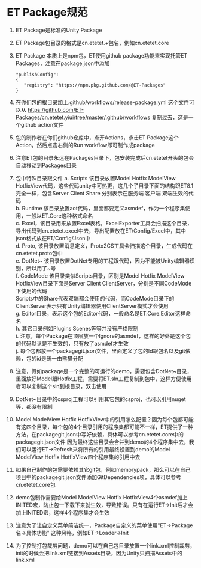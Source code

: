 # ET Package规范
1. ET Package是标准的Unity Package
   
2. ET Package包目录的格式是cn.etetet.+包名，例如cn.etetet.core
   
3. ET Package 本质上是npm包，ET使用github package功能来实现托管ET Packages，注意在package.json中添加
   ```
   "publishConfig": 
   { 
      "registry": "https://npm.pkg.github.com/@ET-Packages" 
   }  
   ```
4. 在你们包的根目录加上.github/workflows/release-package.yml 这个文件可以从 https://github.com/ET-Packages/cn.etetet.yiui/tree/master/.github/workflows 复制过去，这是一个github action文件

5. 包的制作者在你们github仓库中，点开Actions，点击ET Package这个Action，然后点击右侧的Run workflow即可制作成package

6. 注意ET包的目录永远在Packages目录下，包安装完成后cn.etetet开头的包会自动移动到Packages目录

7. 包中特殊目录跟文件
   a. Scripts 该目录放置Model Hotfix ModelView HotfixView代码，这些代码unity中可热更，这几个子目录下面的结构跟ET8.1完全一样，包含Server Client Share 分别表示在服务端 客户端 双端生效的代码  
   b. Runtime 该目录放置aot代码，里面都要定义asmdef，作为一个程序集使用，一般以ET.Core这种格式命名  
   c. Excel，该目录用来放置Excel表格，ExcelExporter工具会扫描这个目录，导出代码到cn.etetet.excel中去，导出配置放在ET/Config/Excel中，其中json格式放在ET/Config/Json中  
   d. Proto, 该目录放置消息定义，Proto2CS工具会扫描这个目录，生成代码在cn.etetet.proto包中  
   e. DotNet~ 该目录放置DotNet专用的工程跟代码，因为不能被Unity编辑器识别，所以用了~号  
   f. CodeMode 该目录类似Scripts目录，区别是Model Hotfix ModelView HotfixView目录下面是Server Client ClientServer，分别是不同CodeMode下使用的代码  
      Scripts中的Share代表双端都会使用的代码，而CodeMode目录下的ClientServer表示只有Unity编辑器使用ClientServer模式才会使用  
   g. Editor目录，表示这个包的Editor代码，一般命名是ET.Core.Editor这样命名  
   h. 其它目录例如Plugins Scenes等等并没有严格限制  
   i. 注意，每个Package在顶层放一个Ignore的asmdef，这样的好处是这个包的代码默认是不生效的，只有放了asmdef才生效  
   j. 每个包都放一个packagegit.json文件，里面定义了包的Id跟包名以及git依赖，包的id是统一由熊猫分配  

8. 注意，假如package是一个完整的可运行的demo，需要包含DotNet~目录，里面放好Model跟Hotfix工程，需要将ET.sln工程复制到包中，这样方便使用者可以复制这个sln到根目录，双击使用  
9.  DotNet~目录中的csproj工程可以引用其它包的csproj，也可以引用nuget等，都没有限制  
10. Model ModelView Hotfix HotfixView中的引用怎么配置？因为每个包都可能有这四个目录，每个包的4个目录引用的程序集都可能不一样，ET提供了一种方法，在packagegit.json中写好依赖，具体可以参考cn.etetet.core中的packagegit.json文件
    因为最终这些目录会合并到demo的4个程序集中去，我们可以运行ET->Refresh来将所有的引用最终设置到demo的Model ModelView Hotfix HotfixView四个程序集的引用中去  
11. 如果自己制作的包需要依赖其它git包，例如memorypack，那么可以在自己项目中的packagegit.json文件添加GitDependencies项，具体可以参考cn.etetet.core包  
12. demo包制作需要给Model ModelView Hotfix HotfixView4个asmdef加上INITED宏，防止包一下载下来就生效，导致错误。只有在运行ET->Init后才会加上INITED宏，这样4个程序集才会生效
13. 注意为了让自定义菜单简洁统一，Package自定义的菜单使用"ET->Package名->具体功能" 这种风格，例如ET->Loader->Init
14. 为了控制打包裁剪问题，demo可以在自己包目录放置一个link.xml控制裁剪，init的时候会把link.xml链接到Assets目录，因为Unity只扫描Assets中的link.xml